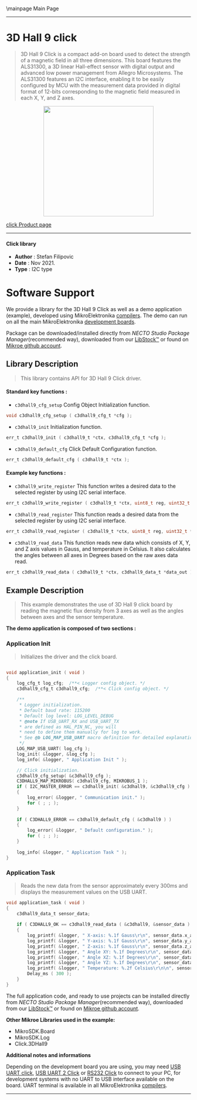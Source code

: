 \mainpage Main Page

---
# 3D Hall 9 click

> 3D Hall 9 Click is a compact add-on board used to detect the strength of a magnetic field in all three dimensions. This board features the ALS31300, a 3D linear Hall-effect sensor with digital output and advanced low power management from Allegro Microsystems. The ALS31300 features an I2C interface, enabling it to be easily configured by MCU with the measurement data provided in digital format of 12-bits corresponding to the magnetic field measured in each X, Y, and Z axes.

<p align="center">
  <img src="https://download.mikroe.com/images/click_for_ide/3dhall9_click.png" height=300px>
</p>

[click Product page](https://www.mikroe.com/3d-hall-9-click)

---


#### Click library

- **Author**        : Stefan Filipovic
- **Date**          : Nov 2021.
- **Type**          : I2C type


# Software Support

We provide a library for the 3D Hall 9 Click
as well as a demo application (example), developed using MikroElektronika
[compilers](https://www.mikroe.com/necto-studio).
The demo can run on all the main MikroElektronika [development boards](https://www.mikroe.com/development-boards).

Package can be downloaded/installed directly from *NECTO Studio Package Manager*(recommended way), downloaded from our [LibStock&trade;](https://libstock.mikroe.com) or found on [Mikroe github account](https://github.com/MikroElektronika/mikrosdk_click_v2/tree/master/clicks).

## Library Description

> This library contains API for 3D Hall 9 Click driver.

#### Standard key functions :

- `c3dhall9_cfg_setup` Config Object Initialization function.
```c
void c3dhall9_cfg_setup ( c3dhall9_cfg_t *cfg );
```

- `c3dhall9_init` Initialization function.
```c
err_t c3dhall9_init ( c3dhall9_t *ctx, c3dhall9_cfg_t *cfg );
```

- `c3dhall9_default_cfg` Click Default Configuration function.
```c
err_t c3dhall9_default_cfg ( c3dhall9_t *ctx );
```

#### Example key functions :

- `c3dhall9_write_register` This function writes a desired data to the selected register by using I2C serial interface.
```c
err_t c3dhall9_write_register ( c3dhall9_t *ctx, uint8_t reg, uint32_t data_in );
```

- `c3dhall9_read_register` This function reads a desired data from the selected register by using I2C serial interface.
```c
err_t c3dhall9_read_register ( c3dhall9_t *ctx, uint8_t reg, uint32_t *data_out );
```

- `c3dhall9_read_data` This function reads new data which consists of X, Y, and Z axis values in Gauss, and temperature in Celsius. It also calculates the angles between all axes in Degrees based on the raw axes data read.
```c
err_t c3dhall9_read_data ( c3dhall9_t *ctx, c3dhall9_data_t *data_out );
```

## Example Description

> This example demonstrates the use of 3D Hall 9 click board by reading the magnetic
flux density from 3 axes as well as the angles between axes and the sensor temperature.

**The demo application is composed of two sections :**

### Application Init

> Initializes the driver and the click board.

```c

void application_init ( void )
{
    log_cfg_t log_cfg;  /**< Logger config object. */
    c3dhall9_cfg_t c3dhall9_cfg;  /**< Click config object. */

    /** 
     * Logger initialization.
     * Default baud rate: 115200
     * Default log level: LOG_LEVEL_DEBUG
     * @note If USB_UART_RX and USB_UART_TX 
     * are defined as HAL_PIN_NC, you will 
     * need to define them manually for log to work. 
     * See @b LOG_MAP_USB_UART macro definition for detailed explanation.
     */
    LOG_MAP_USB_UART( log_cfg );
    log_init( &logger, &log_cfg );
    log_info( &logger, " Application Init " );

    // Click initialization.
    c3dhall9_cfg_setup( &c3dhall9_cfg );
    C3DHALL9_MAP_MIKROBUS( c3dhall9_cfg, MIKROBUS_1 );
    if ( I2C_MASTER_ERROR == c3dhall9_init( &c3dhall9, &c3dhall9_cfg ) ) 
    {
        log_error( &logger, " Communication init." );
        for ( ; ; );
    }
    
    if ( C3DHALL9_ERROR == c3dhall9_default_cfg ( &c3dhall9 ) )
    {
        log_error( &logger, " Default configuration." );
        for ( ; ; );
    }
    
    log_info( &logger, " Application Task " );
}

```

### Application Task

> Reads the new data from the sensor approximately every 300ms and displays the measurement values on the USB UART.

```c
void application_task ( void )
{
    c3dhall9_data_t sensor_data;
    
    if ( C3DHALL9_OK == c3dhall9_read_data ( &c3dhall9, &sensor_data ) )
    {
        log_printf( &logger, " X-axis: %.1f Gauss\r\n", sensor_data.x_axis );
        log_printf( &logger, " Y-axis: %.1f Gauss\r\n", sensor_data.y_axis );
        log_printf( &logger, " Z-axis: %.1f Gauss\r\n", sensor_data.z_axis );
        log_printf( &logger, " Angle XY: %.1f Degrees\r\n", sensor_data.angle_xy );
        log_printf( &logger, " Angle XZ: %.1f Degrees\r\n", sensor_data.angle_xz );
        log_printf( &logger, " Angle YZ: %.1f Degrees\r\n", sensor_data.angle_yz );
        log_printf( &logger, " Temperature: %.2f Celsius\r\n\n", sensor_data.temperature );
        Delay_ms ( 300 );
    }
}
```


The full application code, and ready to use projects can be installed directly from *NECTO Studio Package Manager*(recommended way), downloaded from our [LibStock&trade;](https://libstock.mikroe.com) or found on [Mikroe github account](https://github.com/MikroElektronika/mikrosdk_click_v2/tree/master/clicks).

**Other Mikroe Libraries used in the example:**

- MikroSDK.Board
- MikroSDK.Log
- Click.3DHall9

**Additional notes and informations**

Depending on the development board you are using, you may need
[USB UART click](https://www.mikroe.com/usb-uart-click),
[USB UART 2 Click](https://www.mikroe.com/usb-uart-2-click) or
[RS232 Click](https://www.mikroe.com/rs232-click) to connect to your PC, for
development systems with no UART to USB interface available on the board. UART
terminal is available in all MikroElektronika
[compilers](https://shop.mikroe.com/compilers).

---
